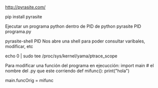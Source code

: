 http://pyrasite.com/

pip install pyrasite

Ejecutar un programa python dentro de PID de python
pyrasite PID programa.py


pyrasite-shell PID
Nos abre una shell para poder consultar varibales, modificar, etc


echo 0 | sudo tee /proc/sys/kernel/yama/ptrace_scope



Para modificar una función del programa en ejecucción:
import main # el nombre del .py que este corriendo
def mifunc():
  print("hola")

main.funcOrig = mifunc
